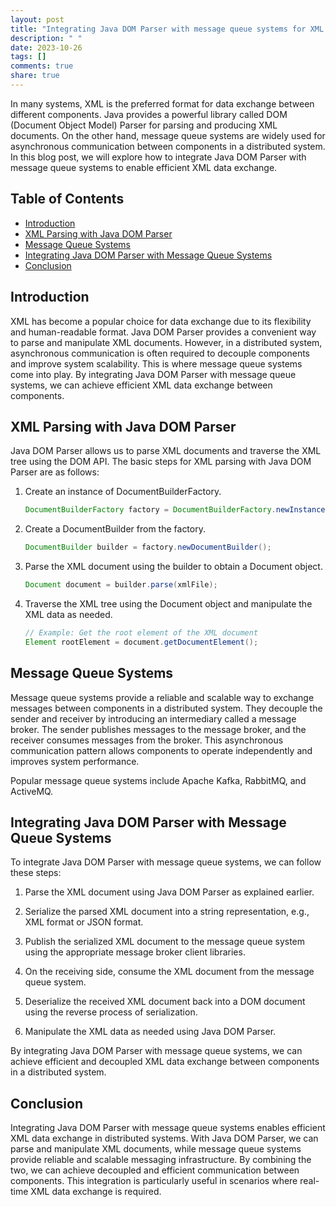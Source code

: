 ```yaml
---
layout: post
title: "Integrating Java DOM Parser with message queue systems for XML data exchange"
description: " "
date: 2023-10-26
tags: []
comments: true
share: true
---
```


In many systems, XML is the preferred format for data exchange between different components. Java provides a powerful library called DOM (Document Object Model) Parser for parsing and producing XML documents. On the other hand, message queue systems are widely used for asynchronous communication between components in a distributed system. In this blog post, we will explore how to integrate Java DOM Parser with message queue systems to enable efficient XML data exchange.

## Table of Contents
- [Introduction](#introduction)
- [XML Parsing with Java DOM Parser](#xml-parsing-with-java-dom-parser)
- [Message Queue Systems](#message-queue-systems)
- [Integrating Java DOM Parser with Message Queue Systems](#integrating-java-dom-parser-with-message-queue-systems)
- [Conclusion](#conclusion)

## Introduction <a name="introduction"></a>

XML has become a popular choice for data exchange due to its flexibility and human-readable format. Java DOM Parser provides a convenient way to parse and manipulate XML documents. However, in a distributed system, asynchronous communication is often required to decouple components and improve system scalability. This is where message queue systems come into play. By integrating Java DOM Parser with message queue systems, we can achieve efficient XML data exchange between components.

## XML Parsing with Java DOM Parser <a name="xml-parsing-with-java-dom-parser"></a>

Java DOM Parser allows us to parse XML documents and traverse the XML tree using the DOM API. The basic steps for XML parsing with Java DOM Parser are as follows:

1. Create an instance of DocumentBuilderFactory.
   ```java
   DocumentBuilderFactory factory = DocumentBuilderFactory.newInstance();
   ```

2. Create a DocumentBuilder from the factory.
   ```java
   DocumentBuilder builder = factory.newDocumentBuilder();
   ```

3. Parse the XML document using the builder to obtain a Document object.
   ```java
   Document document = builder.parse(xmlFile);
   ```

4. Traverse the XML tree using the Document object and manipulate the XML data as needed.
   ```java
   // Example: Get the root element of the XML document
   Element rootElement = document.getDocumentElement();
   ```

## Message Queue Systems <a name="message-queue-systems"></a>

Message queue systems provide a reliable and scalable way to exchange messages between components in a distributed system. They decouple the sender and receiver by introducing an intermediary called a message broker. The sender publishes messages to the message broker, and the receiver consumes messages from the broker. This asynchronous communication pattern allows components to operate independently and improves system performance.

Popular message queue systems include Apache Kafka, RabbitMQ, and ActiveMQ.

## Integrating Java DOM Parser with Message Queue Systems <a name="integrating-java-dom-parser-with-message-queue-systems"></a>

To integrate Java DOM Parser with message queue systems, we can follow these steps:

1. Parse the XML document using Java DOM Parser as explained earlier.

2. Serialize the parsed XML document into a string representation, e.g., XML format or JSON format.

3. Publish the serialized XML document to the message queue system using the appropriate message broker client libraries.

4. On the receiving side, consume the XML document from the message queue system.

5. Deserialize the received XML document back into a DOM document using the reverse process of serialization.

6. Manipulate the XML data as needed using Java DOM Parser.

By integrating Java DOM Parser with message queue systems, we can achieve efficient and decoupled XML data exchange between components in a distributed system.

## Conclusion <a name="conclusion"></a>

Integrating Java DOM Parser with message queue systems enables efficient XML data exchange in distributed systems. With Java DOM Parser, we can parse and manipulate XML documents, while message queue systems provide reliable and scalable messaging infrastructure. By combining the two, we can achieve decoupled and efficient communication between components. This integration is particularly useful in scenarios where real-time XML data exchange is required.